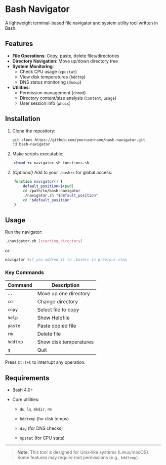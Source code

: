 # Bash Navigator

A lightweight terminal-based file navigator and system utility tool written in Bash.
## Features

- **File Operations**: Copy, paste, delete files/directories
- **Directory Navigation**: Move up/down directory tree
- **System Monitoring**:
  - Check CPU usage (`cpustat`)
  - View disk temperatures (`hddtmp`)
  - DNS status monitoring (`dnsup`)
- **Utilities**:
  - Permission management (`chmod`)
  - Directory content/size analysis (`content`, `usage`)
  - User session info (`whois`)

## Installation

1. Clone the repository:
   ```bash
   git clone https://github.com/yourusername/bash-navigator.git
   cd bash-navigator
   ```

1. Make scripts executable:
    
```bash
    chmod +x navigator.sh functions.sh
```
2. _(Optional)_ Add to your `.bashrc` for global access:
```bash
    function navigator() {
        default_position=$(pwd)
        cd /path/to/bash-navigator
        ./navigator.sh "$default_position"
        cd "$default_position"
    }
```

## Usage

Run the navigator:
```bash
./navigator.sh [starting_directory]
```

or:
```bash
navigator #if you addred it to .bashrc in previous step
```
### Key Commands

| Command  | Description            |
| -------- | ---------------------- |
| `..`     | Move up one directory  |
| `cd`     | Change directory       |
| `copy`   | Select file to copy    |
| `help`   | Show Helpfile          |
| `paste`  | Paste copied file      |
| `rm`     | Delete file            |
| `hddtmp` | Show disk temperatures |
| `q`      | Quit                   |

Press `Ctrl+C` to interrupt any operation.

## Requirements

- Bash 4.0+
    
- Core utilities:
    
    - `du`, `ls`, `mkdir`, `rm`
        
    - `hddtemp` (for disk temps)
        
    - `dig` (for DNS checks)
        
    - `mpstat` (for CPU stats)
        

---

> **Note**: This tool is designed for Unix-like systems (Linux/macOS).  
> Some features may require root permissions (e.g., `hddtemp`).
